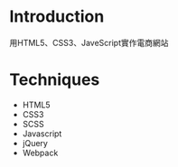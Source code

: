 # Introduction
用HTML5、CSS3、JaveScript實作電商網站

# Techniques
- HTML5
- CSS3
- SCSS
- Javascript
- jQuery
- Webpack
